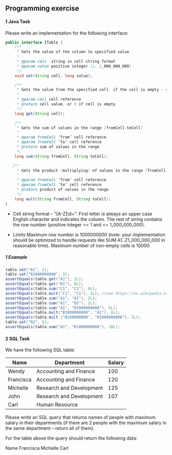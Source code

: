 ## Programming exercise
#### 1 Java Task
Please write an implementation for the following interface:

```Java
public interface ITable {
    /**
     * Sets the value of the column to specified value.
     *
     * @param cell  string in cell string format
     * @param value positive integer [1, 1_000_000_000]
     */
    void set(String cell, long value);

    /**
     * Gets the value from the specified cell. if the cell is empty – return 0.
     *
     * @param cell cell reference
     * @return cell value, or 0 if cell is empty
     */
    long get(String cell);

    /**
     * Gets the sum of values in the range [fromCell:toCell]
     *
     * @param fromCell “from” cell reference
     * @param fromCell “to” cell reference
     * @return sum of values in the range
     */
    long sum(String fromCell, String toCell);

   /**
     * Gets the product (multiplying) of values in the range [fromCell:toCell] modulo 1_000_000;
     *
     * @param fromCell “from” cell reference
     * @param fromCell “to” cell reference
     * @return product of values in the range
     */
    long mult(String fromCell, String toCell);
}
```
- Cell string format - "[A-Z]\d+". First letter is always an upper case English character and
indicates the column. The rest of string contains the row number (positive integer >= 1 and <= 1_000_000_000).

- Limits
Maximum row number is 1000000000 (note: your implementation should be optimized
to handle requests like SUM A1..Z1_000_000_000 in reasonable time).
Maximum number of non-empty cells is 10000.

##### 1 Example

```Java
table.set("A1", 2);
table.set("B1000000000", 3);
assertEquals(table.get("A1"), 2L);
assertEquals(table.get("B1"), 0L);
assertEquals(table.sum("C1", "C1"), 0L);
assertEquals(table.mult("C1", "C1"), 1L); //see https://en.wikipedia.org/wiki/Empty_product
assertEquals(table.sum("A1", "A1"), 2L);
assertEquals(table.sum("A1", "B3"), 2L);
assertEquals(table.sum("A1", "B1000000000"), 5L);
assertEquals(table.mult("B1000000000", "A1"), 6L);
assertEquals(table.mult ("B100000000", "B1000000000"), 3L);
table.set("B2", 5);
assertEquals(table.sum("A1", "B1000000000"), 10L);
```

#### 2 SQL Task

We have the following SQL table:

| Name | Department | Salary |
| ---- | ---------- | ------ |
| Wendy | Accounting and Finance | 100 |
| Francisca | Accounting and Finance | 120 |
| Michelle | Research and Development | 125 |
| John | Research and Development | 107 |
| Carl | Human Resource | |

Please write an SQL query that returns names of people with maximum salary in their
departments (if there are 2 people with the maximum salary in the same department –
return all of them).

For the table above the query should return the following data:

Name
Francisca
Michelle
Carl
